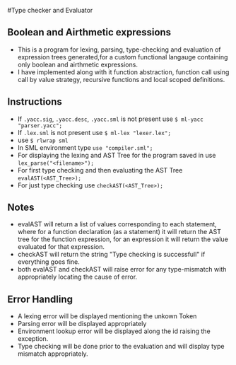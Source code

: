 #Type checker and Evaluator

## Boolean and Airthmetic expressions
* This is a program for lexing, parsing, type-checking and evaluation of expression trees generated,for a custom functional langauge
containing only boolean and airthmetic expressions.
* I have implemented along with it function abstraction, function call using call by value strategy, recursive functions and local scoped definitions.

## Instructions
* If `.yacc.sig`, `.yacc.desc`, `.yacc.sml` is not present use `$ ml-yacc "parser.yacc";`
* If `.lex.sml` is not present use `$ ml-lex "lexer.lex";`
* use `$ rlwrap sml`
* In SML environment type `use "compiler.sml";`
* For displaying the lexing and AST Tree for the program saved in <filename> use `lex_parse("<filename>");`
* For first type checking and then evaluating the AST Tree `evalAST(<AST_Tree>);`
* For just type checking use `checkAST(<AST_Tree>);`

## Notes
* evalAST will return a list of values corresponding to each statement, where for a function declaration (as a statement) it will return 
the AST tree for the function expression, for an expression it will return the value evaluated for that expression.
* checkAST will return the string "Type checking is successfull" if everything goes fine.
* both evalAST and checkAST will raise error for any type-mismatch with appropriately locating the cause of error.

## Error Handling
* A lexing error will be displayed mentioning the unkown Token
* Parsing error will be displayed appropriately
* Environment lookup error will be displayed along the id raising the exception.
* Type checking will be done prior to the evaluation and will display type mismatch appropriately.
